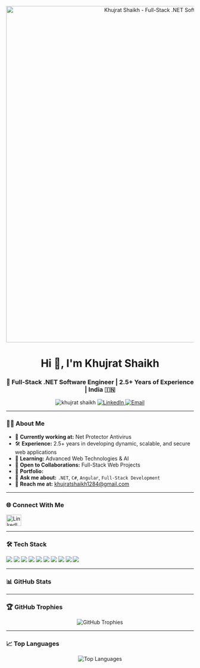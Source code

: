 <!-- Banner Section -->
<p align="center">
  <img src="assets/khujrat-banner.svg" alt="Khujrat Shaikh - Full-Stack .NET Software Engineer Banner" width="900" />
</p>

<!-- Profile Header -->
<h1 align="center">Hi 👋, I'm Khujrat Shaikh</h1>
<h3 align="center">🚀 Full-Stack .NET Software Engineer | 2.5+ Years of Experience | India 🇮🇳</h3>

<!-- Badges -->
<p align="center">
  <img src="https://komarev.com/ghpvc/?username=csjob&label=Profile%20Views&color=0e75b6&style=flat" alt="khujrat shaikh" />
  <a href="https://www.linkedin.com/in/khujrat-shaikh-8823a5203/" target="_blank">
    <img src="https://img.shields.io/badge/LinkedIn-Connect-blue?style=flat&logo=linkedin" alt="LinkedIn" />
  </a>
  <a href="mailto:khujratshaikh1284@gmail.com">
    <img src="https://img.shields.io/badge/Email-Contact%20Me-red?style=flat&logo=gmail" alt="Email" />
  </a>
</p>

---

### 🧑‍💻 About Me
- 💼 **Currently working at:** Net Protector Antivirus  
- 🛠 **Experience:** 2.5+ years in developing dynamic, scalable, and secure web applications  
- 🌱 **Learning:** Advanced Web Technologies & AI  
- 🤝 **Open to Collaborations:** Full-Stack Web Projects  
- 📂 **Portfolio:**   
- 💬 **Ask me about:** `.NET`, `C#`, `Angular`, `Full-Stack Development`  
- 📧 **Reach me at:** khujratshaikh1284@gmail.com  

---

### 🌐 Connect With Me
<p align="left">
  <a href="https://www.linkedin.com/in/khujrat-shaikh-8823a5203/" target="_blank">
    <img align="center" src="https://raw.githubusercontent.com/rahuldkjain/github-profile-readme-generator/master/src/images/icons/Social/linked-in-alt.svg" alt="LinkedIn" height="30" width="40" />
  </a>
</p>

---

### 🛠 Tech Stack
<p align="left">
  <img src="https://img.shields.io/badge/.NET-512BD4?style=flat&logo=dotnet&logoColor=white" />
  <img src="https://img.shields.io/badge/C%23-239120?style=flat&logo=c-sharp&logoColor=white" />
  <img src="https://img.shields.io/badge/Angular-DD0031?style=flat&logo=angular&logoColor=white" />
  <img src="https://img.shields.io/badge/Bootstrap-7952B3?style=flat&logo=bootstrap&logoColor=white" />
  <img src="https://img.shields.io/badge/HTML5-E34F26?style=flat&logo=html5&logoColor=white" />
  <img src="https://img.shields.io/badge/CSS3-1572B6?style=flat&logo=css3&logoColor=white" />
  <img src="https://img.shields.io/badge/JavaScript-F7DF1E?style=flat&logo=javascript&logoColor=black" />
  <img src="https://img.shields.io/badge/MySQL-4479A1?style=flat&logo=mysql&logoColor=white" />
  <img src="https://img.shields.io/badge/Postman-FF6C37?style=flat&logo=postman&logoColor=white" />
  <img src="https://img.shields.io/badge/Git-F05032?style=flat&logo=git&logoColor=white" />
</p>

---

### 📊 GitHub Stats
<p align="center">

</p>

---

### 🏆 GitHub Trophies
<p align="center">
  <img src="https://github-profile-trophy.vercel.app/?username=csjob&theme=radical&margin-w=15&margin-h=15" alt="GitHub Trophies" />
</p>

---

### 📈 Top Languages
<p align="center">
  <img src="https://github-readme-stats.vercel.app/api/top-langs/?username=csjob&layout=compact&theme=radical" alt="Top Languages" />
</p>

